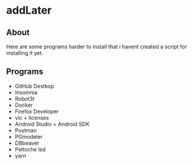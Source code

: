 # addLater

## About

  Here are some programs harder to install that i havent created a script for installing it yet.
  
## Programs

- GitHub Destkop
- Insomnia
- Robot3t
- Docker
- Firefox Developer
- vlc + licenses
- Android Studio + Android SDK
- Postman
- PGmodeler
- DBbeaver
- Peltoche lsd
- yarn
